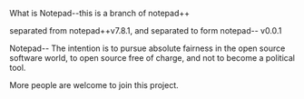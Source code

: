 What is Notepad--this is a branch of notepad++

separated from notepad++v7.8.1, and separated to form notepad-- v0.0.1 

Notepad-- The intention is to pursue absolute fairness in the open source software world, to open source free of charge, and not to become a political tool.

More people are welcome to join this project.

